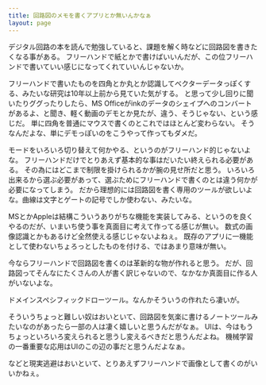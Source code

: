 ```yaml
---
title: 回路図のメモを書くアプリとか無いんかなぁ
layout: page
---
```

デジタル回路の本を読んで勉強していると、課題を解く時などに回路図を書きたくなる事がある。
フリーハンドで紙とかで書けばいいんだが、この位フリーハンドで書いていい感じになってくれていいんじゃないか。

フリーハンドで書いたものを四角とか丸とか認識してベクターデータっぽくする、みたいな研究は10年以上前から見ていた気がする。
と思って少し回りに聞いたりググったりしたら、MS Officeがinkのデータのシェイプへのコンバートがあるよ、と聞き、軽く動画のデモとか見たが、違う、そうじゃない、という感じだ。
単に四角を普通にマウスで書くのとこれではほとんど変わらない。
そうなんだよな、単にデモっぽいのをこうやって作ってもダメだ。

モードをいろいろ切り替えて何かやる、というのがフリーハンド的じゃないよな。
フリーハンドだけでとりあえず基本的な事はだいたい終えられる必要がある。
その為にはどこまで制限を掛けられるかが腕の見せ所だと思う。
いろいろ出来るから選ぶ必要があって、選ぶためにフリーハンドで書くのとは違う何かが必要になってしまう。
だから理想的には回路図を書く専用のツールが欲しいよな。曲線は文字とゲートの記号でしか使わない、みたいな。

MSとかAppleは結構こういうありがちな機能を実装してみる、というのを良くやるのだが、いまいち使う事を真面目に考えて作ってる感じが無い。
数式の画像認識とかもあるけど全然使える感じじゃないよねぇ。
既存のアプリに一機能として使わないちょろっとしたものを付ける、ではあまり意味が無い。

今ならフリーハンドで回路図を書くのは革新的な物が作れると思う。
だが、回路図ってそんなにたくさんの人が書く訳じゃないので、なかなか真面目に作る人がいないよな。

ドメインスペシフィックドローツール。なんかそういうの作れたら凄いが。

そういうちょっと難しい奴はおいといて、回路図を気楽に書けるノートツールみたいなのがあったら一部の人は凄く嬉しいと思うんだがなぁ。
UIは、今はもうちょっといろいろ変えられると思うし変えるべきだと思うんだよね。
機械学習の一番重要な応用はUIのこの辺の事だと思うんだよなぁ。

などと現実逃避はおいといて、とりあえずフリーハンドで画像として書くのがいいかねぇ。